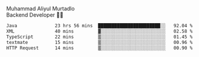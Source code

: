 Muhammad Aliyul Murtadlo
<br>
Backend Developer 👨‍💻
<br>
<!--START_SECTION:waka-->

```txt
Java              23 hrs 56 mins  ███████████████████████░░   92.04 %
XML               40 mins         ▓░░░░░░░░░░░░░░░░░░░░░░░░   02.58 %
TypeScript        22 mins         ▒░░░░░░░░░░░░░░░░░░░░░░░░   01.45 %
textmate          15 mins         ▒░░░░░░░░░░░░░░░░░░░░░░░░   00.96 %
HTTP Request      14 mins         ▒░░░░░░░░░░░░░░░░░░░░░░░░   00.90 %
```

<!--END_SECTION:waka-->
